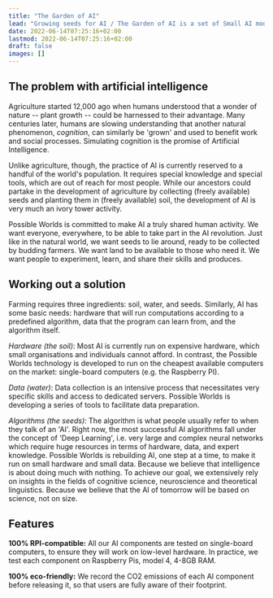 ```yaml
---
title: "The Garden of AI"
lead: "Growing seeds for AI / The Garden of AI is a set of Small AI models, datasets and use cases that can be used independently by users and applied to the problem at hand."
date: 2022-06-14T07:25:16+02:00
lastmod: 2022-06-14T07:25:16+02:00
draft: false
images: []
---
```


## The problem with artificial intelligence

Agriculture started 12,000 ago when humans understood that a wonder of nature -- plant growth -- could be harnessed to their advantage. Many centuries later, humans are slowing understanding that another natural phenomenon, *cognition*, can similarly be 'grown' and used to benefit work and social processes. Simulating cognition is the promise of Artificial Intelligence.

Unlike agriculture, though, the practice of AI is currently reserved to a handful of the world's population. It requires special knowledge and special tools, which are out of reach for most people. While our ancestors could partake in the development of agriculture by collecting (freely available) seeds and planting them in (freely available) soil, the development of AI is very much an ivory tower activity.

Possible Worlds is committed to make AI a truly shared human activity. We want everyone, everywhere, to be able to take part in the AI revolution. Just like in the natural world, we want seeds to lie around, ready to be collected by budding farmers. We want land to be available to those who need it. We want people to experiment, learn, and share their skills and produces.


## Working out a solution

Farming requires three ingredients: soil, water, and seeds. Similarly, AI has some basic needs: hardware that will run computations according to a predefined algorithm, data that the program can learn from, and the algorithm itself.

*Hardware (the soil)*: Most AI is currently run on expensive hardware, which small organisations and individuals cannot afford. In contrast, the Possible Worlds technology is developed to run on the cheapest available computers on the market: single-board computers (e.g. the Raspberry PI).

*Data (water)*: Data collection is an intensive process that necessitates very specific skills and access to dedicated servers. Possible Worlds is developing a series of tools to facilitate data preparation.

*Algorithms (the seeds)*: The algorithm is what people usually refer to when they talk of an 'AI'. Right now, the most successful AI algorithms fall under the concept of 'Deep Learning', i.e. very large and complex neural networks which require huge resources in terms of hardware, data, and expert knowledge. Possible Worlds is rebuilding AI, one step at a time, to make it run on small hardware and small data. Because we believe that intelligence is about doing much with nothing. To achieve our goal, we extensively rely on insights in the fields of cognitive science, neuroscience and theoretical linguistics. Because we believe that the AI of tomorrow will be based on science, not on size.


## Features

**100% RPI-compatible:** All our AI components are tested on single-board computers, to ensure they will work on low-level hardware. In practice, we test each component on Raspberry Pis, model 4, 4-8GB RAM. 


**100% eco-friendly:** We record the CO2 emissions of each AI component before releasing it, so that users are fully aware of their footprint. 
